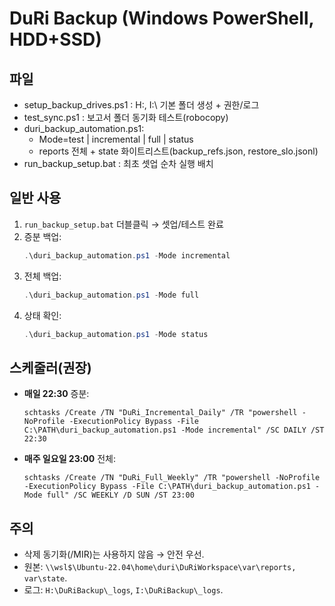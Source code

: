 # DuRi Backup (Windows PowerShell, HDD+SSD)

## 파일
- setup_backup_drives.ps1 : H:\, I:\ 기본 폴더 생성 + 권한/로그
- test_sync.ps1            : 보고서 폴더 동기화 테스트(robocopy)
- duri_backup_automation.ps1:
  - Mode=test | incremental | full | status
  - reports 전체 + state 화이트리스트(backup_refs.json, restore_slo.jsonl)
- run_backup_setup.bat     : 최초 셋업 순차 실행 배치

## 일반 사용
1) `run_backup_setup.bat` 더블클릭 → 셋업/테스트 완료
2) 증분 백업:
   ```powershell
   .\duri_backup_automation.ps1 -Mode incremental
   ```
3. 전체 백업:
   ```powershell
   .\duri_backup_automation.ps1 -Mode full
   ```
4. 상태 확인:
   ```powershell
   .\duri_backup_automation.ps1 -Mode status
   ```

## 스케줄러(권장)

* **매일 22:30** 증분:
  ```
  schtasks /Create /TN "DuRi_Incremental_Daily" /TR "powershell -NoProfile -ExecutionPolicy Bypass -File C:\PATH\duri_backup_automation.ps1 -Mode incremental" /SC DAILY /ST 22:30
  ```
* **매주 일요일 23:00** 전체:
  ```
  schtasks /Create /TN "DuRi_Full_Weekly" /TR "powershell -NoProfile -ExecutionPolicy Bypass -File C:\PATH\duri_backup_automation.ps1 -Mode full" /SC WEEKLY /D SUN /ST 23:00
  ```

## 주의

* 삭제 동기화(/MIR)는 사용하지 않음 → 안전 우선.
* 원본: `\\wsl$\Ubuntu-22.04\home\duri\DuRiWorkspace\var\reports, var\state`.
* 로그: `H:\DuRiBackup\_logs`, `I:\DuRiBackup\_logs`.
